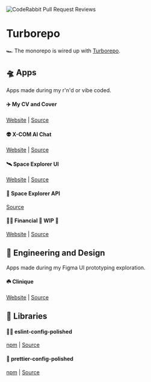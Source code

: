 ![CodeRabbit Pull Request Reviews](https://img.shields.io/coderabbit/prs/github/dvakatsiienko/turborepo?utm_source=oss&utm_medium=github&utm_campaign=dvakatsiienko%2Fturborepo&labelColor=171717&color=FF570A&link=https%3A%2F%2Fcoderabbit.ai&label=CodeRabbit+Reviews)

# Turborepo

🏎️ The monorepo is wired up with [Turborepo](https://turbo.build/).

## 🛸 Apps

Apps made during my r'n'd or vibe coded.

#### ✈️ My CV and Cover

[Website](https://ripeluokte.vercel.app) | [Source](https://github.com/dvakatsiienko/turborepo/tree/main/apps/cv)

#### 👽 X-COM AI Chat

[Website](https://x-com-chat.vercel.app) |
[Source](https://github.com/dvakatsiienko/turborepo/tree/main/apps/x-com-chat)

#### 🛰️ Space Explorer UI

[Website](https://space-explorer-ui.vercel.app) |
[Source](https://github.com/dvakatsiienko/turborepo/tree/main/apps/space-explorer-ui)

#### 📡 Space Explorer API

[Source](https://github.com/dvakatsiienko/turborepo/tree/main/apps/space-explorer-api)

#### 🏄‍♂️ Financial 🚧 WIP 🚧

[Website](https://financical.vercel.app/) |
[Source](https://github.com/dvakatsiienko/turborepo/tree/main/apps/financial)

## 🎨 Engineering and Design

Apps made during my Figma UI prototyping exploration.

#### ☘️ Clinique

[Website](https://figmentation.vercel.app/clinique) |
[Source](https://github.com/dvakatsiienko/turborepo/tree/main/apps/figmentation)

## 🧰 Libraries

#### 💅🏼 eslint-config-polished

[npm](https://www.npmjs.com/package/eslint-config-polished) |
[Source](https://github.com/dvakatsiienko/turborepo/tree/main/packages/eslint-config-polished)

#### 💄 prettier-config-polished

[npm](https://www.npmjs.com/package/prettier-config-polished) |
[Source](https://github.com/dvakatsiienko/turborepo/tree/main/packages/prettier-config-polished)
